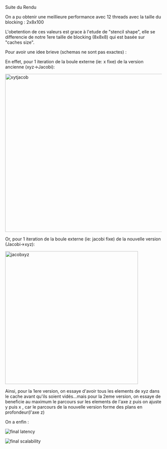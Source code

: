Suite du Rendu

On a pu obtenir une meillieure performance avec 12 threads avec la taille du blocking : 2x8x100

L'obetention de ces valeurs est grace à l'etude de "stencil shape", elle se differencie de notre 1ere taille de blocking (8x8x8) qui est basée sur "caches size".

Pour avoir une idee brieve (schemas ne sont pas exactes) : 

En effet, pour 1 iteration de la boule externe (ie: x fixe) de la version ancienne (xyz->Jacobi):

<img width="508" alt="xytjacob" src="https://github.com/yutaizhao/TOP-project/assets/15853429/897d5886-5304-4fe6-bab3-36f777343949">

Or, pour 1 iteration de la boule externe (ie: jacobi fixe) de la nouvelle version (Jacobi->xyz):

<img width="427" alt="jacobxyz" src="https://github.com/yutaizhao/TOP-project/assets/15853429/39ee131e-4b05-4be3-9049-0f2203ddc17d">

Ainsi, pour la 1ere version, on essaye d'avoir tous les elements de xyz dans le cache avant qu'ils soient vidés...mais 
pour la 2eme version, on essaye de beneficie au maximum le parcours sur les elements de l'axe z puis on ajuste y puis x , car le parcours de la nouvelle version forme des plans en profondeur(l'axe z) 

On a enfin :

![final latency](https://github.com/yutaizhao/TOP-project/assets/15853429/4eb3dc81-17c9-477c-bca1-f6a306f67b3c)

![final scalability](https://github.com/yutaizhao/TOP-project/assets/15853429/bc64d35e-7eb2-4e0a-a2bc-e2dc8d2d5ba5)

